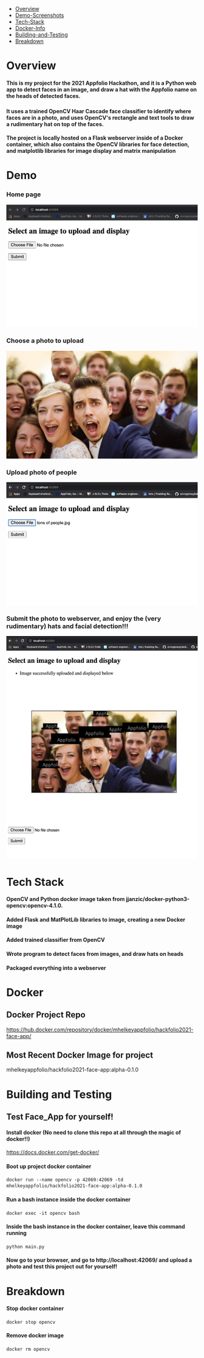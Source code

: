 - [Overview](#overview)
- [Demo-Screenshots](#demo)
- [Tech-Stack](#tech-stack)
- [Docker-Info](#docker)
- [Building-and-Testing](#building-and-testing)
- [Breakdown](#breakdown)


#
# Overview
#### This is my project for the 2021 Appfolio Hackathon, and it is a Python web app to detect faces in an image, and draw a hat with the Appfolio name on the heads of detected faces.
###
#### It uses a trained OpenCV Haar Cascade face classifier to identify where faces are in a photo, and uses OpenCV's rectangle and text tools to draw a rudimentary hat on top of the faces.
####  
#### The project is locally hosted on a Flask webserver inside of a Docker container, which also contains the OpenCV libraries for face detection, and matplotlib libraries for image display and matrix manipulation

#
# Demo
### Home page
![Home PAge](/images/home.png)
### Choose a photo to upload
![People](/images/people.jpg)
### Upload photo of people
![Choose File](/images/choose_file.png)
### Submit the photo to webserver, and enjoy the (very rudimentary) hats and facial detection!!!
![GitHub Logo](/images/submit_file.png)
## 
# 
# Tech Stack
#### OpenCV and Python docker image taken from jjanzic/docker-python3-opencv:opencv-4.1.0.
#### Added Flask and MatPlotLib libraries to image, creating a new Docker image
#### Added trained classifier from OpenCV
#### Wrote program to detect faces from images, and draw hats on heads
#### Packaged everything into a webserver

#
# Docker 
## Docker Project Repo
https://hub.docker.com/repository/docker/mhelkeyappfolio/hackfolio2021-face-app/
## Most Recent Docker Image for project
mhelkeyappfolio/hackfolio2021-face-app:alpha-0.1.0


#
# Building and Testing
## Test Face_App for yourself!
#### Install docker (No need to clone this repo at all through the magic of docker!!)
https://docs.docker.com/get-docker/
#### Boot up project docker container
```shellscript
docker run --name opencv -p 42069:42069 -td mhelkeyappfolio/hackfolio2021-face-app:alpha-0.1.0
```
#### Run a bash instance inside the docker container
```
docker exec -it opencv bash
```
#### Inside the bash instance in the docker container, leave this command running
```
python main.py
```
#### Now go to your browser, and go to http://localhost:42069/ and upload a photo and test this project out for yourself!

#
# Breakdown
#### Stop docker container
```
docker stop opencv
```
#### Remove docker image
```
docker rm opencv
```

